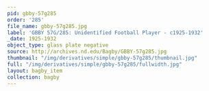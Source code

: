 ```yaml
---
pid: gbby-57g285
order: '285'
file_name: gbby-57g285.jpg
label: 'GBBY 57G/285: Unidentified Football Player - c1925-1932'
_date: 1925-1932
object_type: glass plate negative
source: http://archives.nd.edu/Bagby/GBBY-57g285.jpg
thumbnail: "/img/derivatives/simple/gbby-57g285/thumbnail.jpg"
full: "/img/derivatives/simple/gbby-57g285/fullwidth.jpg"
layout: bagby_item
collection: bagby
---
```

